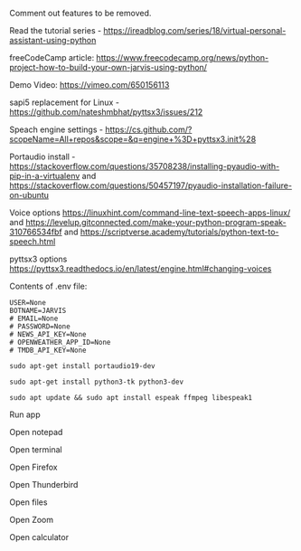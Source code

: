 Comment out features to be removed.



Read the tutorial series - https://ireadblog.com/series/18/virtual-personal-assistant-using-python

freeCodeCamp article: https://www.freecodecamp.org/news/python-project-how-to-build-your-own-jarvis-using-python/

Demo Video: https://vimeo.com/650156113

sapi5 replacement for Linux - https://github.com/nateshmbhat/pyttsx3/issues/212

Speach engine settings - https://cs.github.com/?scopeName=All+repos&scope=&q=engine+%3D+pyttsx3.init%28

Portaudio install - https://stackoverflow.com/questions/35708238/installing-pyaudio-with-pip-in-a-virtualenv and https://stackoverflow.com/questions/50457197/pyaudio-installation-failure-on-ubuntu

Voice options https://linuxhint.com/command-line-text-speech-apps-linux/ and https://levelup.gitconnected.com/make-your-python-program-speak-310766534fbf and https://scriptverse.academy/tutorials/python-text-to-speech.html

pyttsx3 options https://pyttsx3.readthedocs.io/en/latest/engine.html#changing-voices



Contents of .env file:

```
USER=None
BOTNAME=JARVIS
# EMAIL=None
# PASSWORD=None
# NEWS_API_KEY=None
# OPENWEATHER_APP_ID=None
# TMDB_API_KEY=None
```

```sudo apt-get install portaudio19-dev```

```sudo apt-get install python3-tk python3-dev```

```sudo apt update && sudo apt install espeak ffmpeg libespeak1```



Run app

Open notepad

Open terminal

Open Firefox

Open Thunderbird

Open files

Open Zoom

Open calculator

